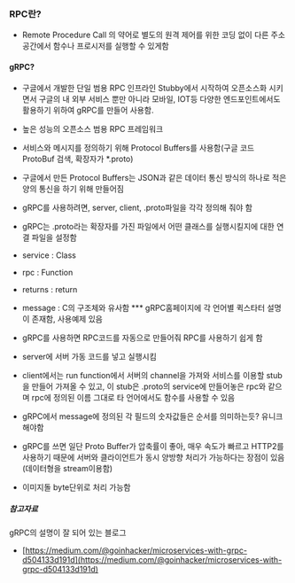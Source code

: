 ### RPC란?
- Remote Procedure Call 의 약어로 별도의 원격 제어를 위한 코딩 없이 다른 주소 공간에서 함수나 프로시저를 실행할 수 있게함

#### gRPC?
- 구글에서 개발한 단일 범용 RPC 인프라인 Stubby에서 시작하여 오픈소스화 시키면서 구글의 내 외부 서비스 뿐만 아니라 모바일, IOT등 다양한 엔드포인트에서도 활용하기 위하여 gRPC를 만들어 사용함.
- 높은 성능의 오픈소스 범용 RPC 프레임워크
- 서비스와 메시지를 정의하기 위해 Protocol Buffers를 사용함(구글 코드 ProtoBuf 검색, 확장자가 *.proto)
- 구글에서 만든 Protocol Buffers는 JSON과 같은 데이터 통신 방식의 하나로 적은 양의 통신을 하기 위해 만들어짐

- gRPC를 사용하려면, server, client, .proto파일을 각각 정의해 줘야 함

- gRPC는 .proto라는 확장자를 가진 파일에서 어떤 클래스를 실행시킬지에 대한 연결 파일을 설정함
- service : Class
- rpc : Function
- returns : return

- message : C의 구조체와 유사함
*** gRPC홈페이지에 각 언어별 퀵스타터 설명이 존재함, 사용예제 있음

- gRPC를 사용하면 RPC코드를 자동으로 만들어줘 RPC를 사용하기 쉽게 함

- server에 서버 가동 코드를 넣고 실행시킴
- client에서는 run function에서 서버의 channel을 가져와 서비스를 이용할 stub을 만들어 가져올 수 있고, 이 stub은 .proto의 service에 만들어놓은 rpc와 같으며 rpc에 정의된 이름 그대로 타 언어에서도 함수를 사용할 수 있음

- gRPC에서 message에 정의된 각 필드의 숫자값들은 순서를 의미하는듯? 유니크해야함

- gRPC를 쓰면 일단 Proto Buffer가 압축률이 좋아, 매우 속도가 빠르고 HTTP2를 사용하기 때문에 서버와 클라이언트가 동시 양방향 처리가 가능하다는 장점이 있음(데이터형을 stream이용함)
- 이미지돌 byte단위로 처리 가능함

##### 참고자료
gRPC의 설명이 잘 되어 있는 블로그
- [https://medium.com/@goinhacker/microservices-with-grpc-d504133d191d](https://medium.com/@goinhacker/microservices-with-grpc-d504133d191d)

